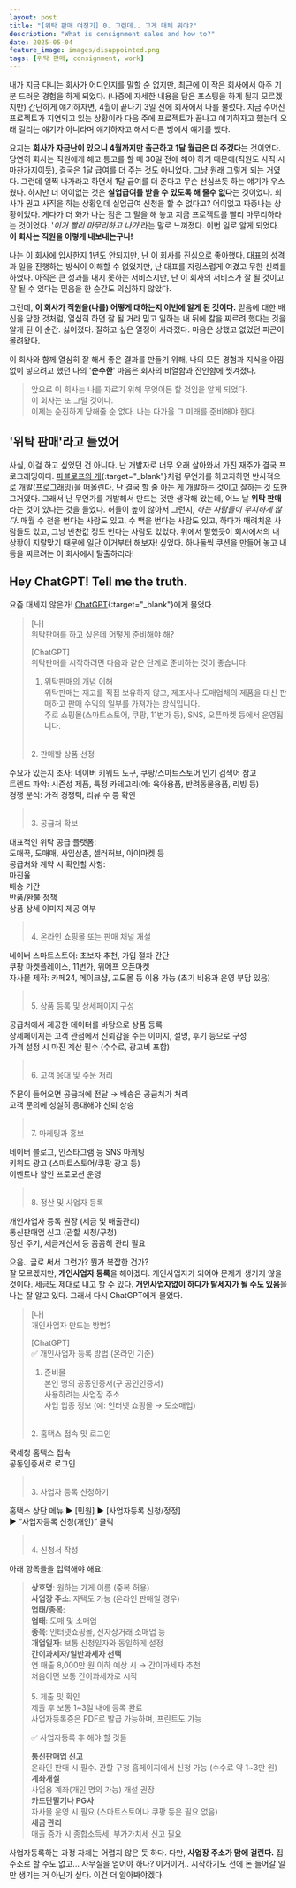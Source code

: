 ```yaml
---
layout: post
title: "[위탁 판매 여정기] 0. 그런데.. 그게 대체 뭐야?"
description: "What is consignment sales and how to?"
date: 2025-05-04
feature_image: images/disappointed.png
tags: [위탁 판매, consignment, work]
---
```


내가 지금 다니는 회사가 어디인지를 말할 순 없지만, 최근에 이 작은 회사에서 아주 기분 드러운 경험을 하게 되었다. (나중에 자세한 내용을 담은 포스팅을 하게 될지 모르겠지만) 간단하게 얘기하자면, 4월이 끝나기 3일 전에 회사에서 나를 불렀다. 지금 주어진 프로젝트가 지연되고 있는 상황이라 다음 주에 프로젝트가 끝나고 얘기하자고 했는데 오래 걸리는 얘기가 아니라며 얘기하자고 해서 다른 방에서 얘기를 했다.

요지는 **회사가 자금난이 있으니 4월까지만 출근하고 1달 월급은 더 주겠다**는 것이었다. 당연히 회사는 직원에게 해고 통고를 할 때 30일 전에 해야 하기 때문에(직원도 사직 시 마찬가지이듯), 결국은 1달 급여를 더 주는 것도 아니었다. 그냥 원래 그렇게 되는 거였다. 그런데 일찍 나가라고 하면서 1달 급여를 더 준다고 무슨 선심쓰듯 하는 얘기가 우스웠다. 하지만 더 어이없는 것은 **실업급여를 받을 수 있도록 해 줄수 없다**는 것이었다. 회사가 권고 사직을 하는 상황인데 실업급여 신청을 할 수 없다고? 어이없고 짜증나는 상황이었다. 게다가 더 화가 나는 점은 그 말을 해 놓고 지금 프로젝트를 빨리 마무리하라는 것이었다. '_이거 빨리 마무리하고 나가_'라는 말로 느껴졌다. 이번 일로 알게 되었다. **이 회사는 직원을 이렇게 내보내는구나!**

나는 이 회사에 입사한지 1년도 안되지만, 난 이 회사를 진심으로 좋아했다. 대표의 성격과 일을 진행하는 방식이 이해할 수 없었지만, 난 대표를 자랑스럽게 여겼고 무한 신뢰를 하였다. 아직은 큰 성과를 내지 못하는 서비스지만, 난 이 회사의 서비스가 잘 될 것이고 잘 될 수 있다는 믿음을 한 순간도 의심하지 않았다.

그런데, **이 회사가 직원을(나를) 어떻게 대하는지 이번에 알게 된 것이다.** 믿음에 대한 배신을 당한 것처럼, 열심히 하면 잘 될 거라 믿고 일하는 내 뒤에 칼을 찌르려 했다는 것을 알게 된 이 순간. 싫어졌다. 잘하고 싶은 열정이 사라졌다. 마음은 상했고 없었던 피곤이 몰려왔다. 

이 회사와 함께 열심히 잘 해서 좋은 결과를 만들기 위해, 나의 모든 경험과 지식을 아낌없이 넣으려고 했던 나의 '**순수한**' 마음은 회사의 비열함과 잔인함에 찟겨졌다.

<!--more-->

> 앞으로 이 회사는 나를 자르기 위해 무엇이든 할 것임을 알게 되었다. <br />
> 이 회사는 또 그럴 것이다. <br />
> 이제는 순진하게 당해줄 순 없다. 나는 다가올 그 미래를 준비해야 한다.

## '위탁 판매'라고 들었어

사실, 이걸 하고 싶었던 건 아니다. 난 개발자로 너무 오래 살아와서 가진 재주가 결국 프로그래밍이다. [파블로프의 개](https://ko.wikipedia.org/wiki/고전적_조건형성 "위키피디아, 고전적 조건형성"){:target="_blank"}처럼 무언가를 하고자하면 반사적으로 개발(프로그래밍)을 떠올린다. 난 결국 할 줄 아는 게 개발하는 것이고 잘하는 것 또한 그거였다. 그래서 난 무언가를 개발해서 만드는 것만 생각해 왔는데, 어느 날 **위탁 판매**라는 것이 있다는 것을 들었다. 허들이 높이 않아서 그런지, _하는 사람들이 무지하게 많다_. 매월 수 천을 번다는 사람도 있고, 수 백을 번다는 사람도 있고, 하다가 때려치운 사람들도 있고, 그냥 반찬값 정도 번다는 사람도 있었다. 위에서 말했듯이 회사에서의 내 상황이 지랄맞기 때문에 일단 이거부터 해보자! 싶었다. 하나둘씩 쿠션을 만들어 놓고 내 등을 찌르려는 이 회사에서 탈출하리라!

## Hey ChatGPT! Tell me the truth.

요즘 대세지 않은가! [ChatGPT](https://chatgpt.com/ "ChatGPT"){:target="_blank"}에게 물었다.

> [나]<br />
> 위탁판매를 하고 싶은데 어떻게 준비해야 해?<br />
> 
> [ChatGPT]<br />
> 위탁판매를 시작하려면 다음과 같은 단계로 준비하는 것이 좋습니다:<br />
> 
> 1. 위탁판매의 개념 이해<br /> 
위탁판매는 재고를 직접 보유하지 않고, 제조사나 도매업체의 제품을 대신 판매하고 판매 수익의 일부를 가져가는 방식입니다.<br />
주로 쇼핑몰(스마트스토어, 쿠팡, 11번가 등), SNS, 오픈마켓 등에서 운영됩니다.<br />
> <br />
> 2. 판매할 상품 선정<br />
수요가 있는지 조사: 네이버 키워드 도구, 쿠팡/스마트스토어 인기 검색어 참고<br />
트렌드 파악: 시즌성 제품, 특정 카테고리(예: 육아용품, 반려동물용품, 리빙 등)<br />
경쟁 분석: 가격 경쟁력, 리뷰 수 등 확인<br />
> <br />
> 3. 공급처 확보<br />
   대표적인 위탁 공급 플랫폼:<br />
   도매꾹, 도매매, 사입삼촌, 셀러허브, 아이마켓 등<br />
   공급처와 계약 시 확인할 사항:<br />
   마진율<br />
   배송 기간<br />
   반품/환불 정책<br />
   상품 상세 이미지 제공 여부<br />
> <br />
> 4. 온라인 쇼핑몰 또는 판매 채널 개설<br />
   네이버 스마트스토어: 초보자 추천, 가입 절차 간단<br />
   쿠팡 마켓플레이스, 11번가, 위메프 오픈마켓<br />
   자사몰 제작: 카페24, 메이크샵, 고도몰 등 이용 가능 (초기 비용과 운영 부담 있음)<br />
> <br />
> 5. 상품 등록 및 상세페이지 구성<br />
   공급처에서 제공한 데이터를 바탕으로 상품 등록<br />
   상세페이지는 고객 관점에서 신뢰감을 주는 이미지, 설명, 후기 등으로 구성<br />
   가격 설정 시 마진 계산 필수 (수수료, 광고비 포함)<br />
> <br />
> 6. 고객 응대 및 주문 처리<br />
   주문이 들어오면 공급처에 전달 → 배송은 공급처가 처리<br />
   고객 문의에 성실히 응대해야 신뢰 상승<br />
> <br />
> 7. 마케팅과 홍보<br />
   네이버 블로그, 인스타그램 등 SNS 마케팅<br />
   키워드 광고 (스마트스토어/쿠팡 광고 등)<br />
   이벤트나 할인 프로모션 운영<br />
> <br />
> 8. 정산 및 사업자 등록<br />
   개인사업자 등록 권장 (세금 및 매출관리)<br />
   통신판매업 신고 (관할 시청/구청)<br />
   정산 주기, 세금계산서 등 꼼꼼히 관리 필요<br />

으음.. 글로 써서 그런가? 뭔가 복잡한 건가?<br />
잘 모르겠지만, **개인사업자 등록**을 해야겠다. 개인사업자가 되어야 문제가 생기지 않을 것이다. 세금도 제대로 내고 할 수 있다. **개인사업자없이 하다가 탈세자가 될 수도 있음**을 나는 잘 알고 있다. 그래서 다시 ChatGPT에게 물었다.

> [나]<br />
> 개인사업자 만드는 방법?<br />
> 
> [ChatGPT]<br />
> ✅ 개인사업자 등록 방법 (온라인 기준)<br />
>
> 1. 준비물<br />
   본인 명의 공동인증서(구 공인인증서)<br />
   사용하려는 사업장 주소<br />
   사업 업종 정보 (예: 인터넷 쇼핑몰 → 도소매업)<br />
> <br />
> 2. 홈택스 접속 및 로그인<br />
   국세청 홈택스 접속<br />
   공동인증서로 로그인<br />
> <br />
> 3. 사업자 등록 신청하기<br />
   홈택스 상단 메뉴 ▶ [민원] ▶ [사업자등록 신청/정정]<br />
   ▶ “사업자등록 신청(개인)” 클릭<br />
> <br />
> 4. 신청서 작성<br />
   아래 항목들을 입력해야 해요:<br />
> **상호명**: 원하는 가게 이름 (중복 허용)<br />
> **사업장 주소**: 자택도 가능 (온라인 판매일 경우)<br />
> **업태/종목**:<br />
> **업태**: 도매 및 소매업<br />
> **종목**: 인터넷쇼핑몰, 전자상거래 소매업 등<br />
> **개업일자**: 보통 신청일자와 동일하게 설정<br />
> **간이과세자/일반과세자 선택**<br />
> 연 매출 8,000만 원 이하 예상 시 → 간이과세자 추천<br />
> 처음이면 보통 간이과세자로 시작<br />
> <br />
> 5. 제출 및 확인<br />
   제출 후 보통 1~3일 내에 등록 완료<br />
   사업자등록증은 PDF로 발급 가능하며, 프린트도 가능<br />
>
> ✅ 사업자등록 후 해야 할 것들
>
> **통신판매업 신고**<br />
> 온라인 판매 시 필수. 관할 구청 홈페이지에서 신청 가능 (수수료 약 1~3만 원)<br />
> **계좌개설**<br />
> 사업용 계좌(개인 명의 가능) 개설 권장<br /> 
> **카드단말기나 PG사**<br />
> 자사몰 운영 시 필요 (스마트스토어나 쿠팡 등은 필요 없음)<br />
> **세금 관리**<br />
> 매출 증가 시 종합소득세, 부가가치세 신고 필요<br />

사업자등록하는 과정 자체는 어렵지 않은 듯 하다. 다만, **사업장 주소가 맘에 걸린다.** 집 주소로 할 수도 없고... 사무실을 얻어야 하나? 이거이거.. 시작하기도 전에 돈 들어갈 일만 생기는 거 아닌가 싶다. 이건 더 알아봐야겠다. 

